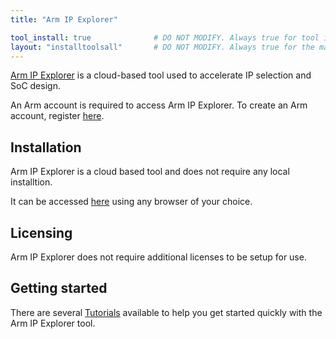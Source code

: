 ```yaml
---
title: "Arm IP Explorer"

tool_install: true              # DO NOT MODIFY. Always true for tool installs
layout: "installtoolsall"       # DO NOT MODIFY. Always true for the main page of tool installs
---
```

[Arm IP Explorer](https://ipexplorer.arm.com/) is a cloud-based tool used to accelerate IP selection and SoC design. 

An Arm account is required to access Arm IP Explorer. To create an Arm account, register [here](https://www.arm.com/register).

## Installation

Arm IP Explorer is a cloud based tool and does not require any local installtion.

It can be accessed [here](https://ipexplorer.arm.com/) using any browser of your choice.

## Licensing

Arm IP Explorer does not require additional licenses to be setup for use. 

## Getting started

There are several [Tutorials](https://ipexplorer.arm.com/support) available to help you get started quickly with the Arm IP Explorer tool.
